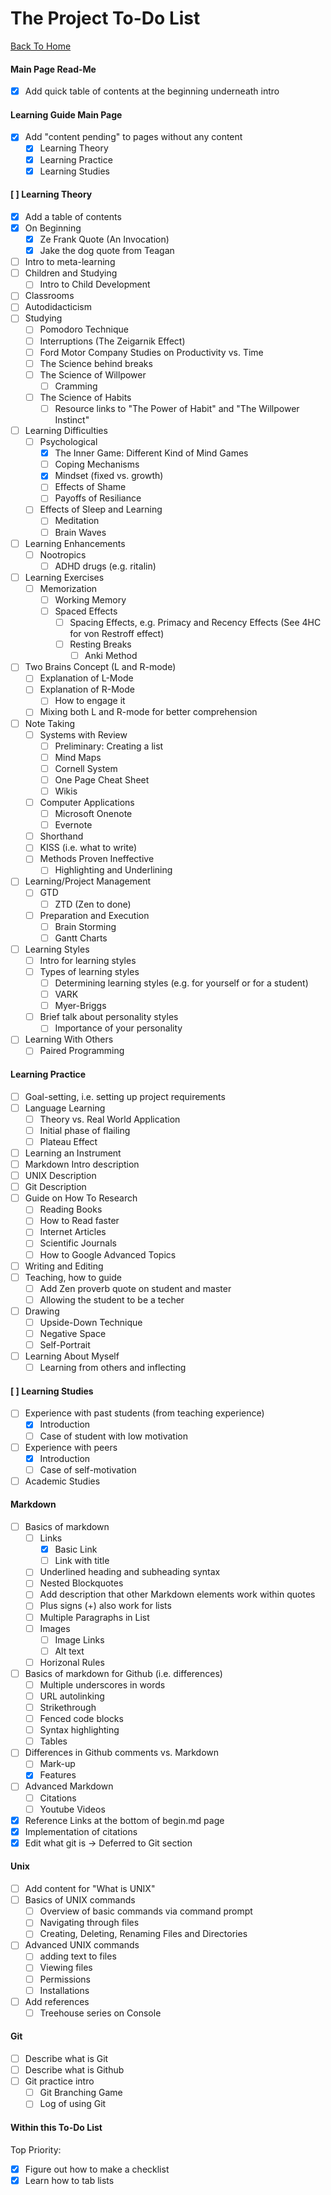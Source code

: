 The Project To-Do List
======================

[Back To Home](README.md)

#### Main Page Read-Me
- [x] Add quick table of contents at the beginning underneath intro

#### Learning Guide Main Page
- [x] Add "content pending" to pages without any content
	- [x] Learning Theory
	- [x] Learning Practice
	- [x] Learning Studies

#### [ ] Learning Theory
- [x] Add a table of contents
- [x] On Beginning
	- [x] Ze Frank Quote (An Invocation)
	- [x] Jake the dog quote from Teagan
- [ ] Intro to meta-learning
- [ ] Children and Studying
	- [ ] Intro to Child Development
- [ ] Classrooms
- [ ] Autodidacticism
- [ ] Studying
	- [ ] Pomodoro Technique
	- [ ] Interruptions (The Zeigarnik Effect)
	- [ ] Ford Motor Company Studies on Productivity vs. Time
	- [ ] The Science behind breaks
	- [ ] The Science of Willpower
		- [ ] Cramming
	- [ ] The Science of Habits
		- [ ] Resource links to "The Power of Habit" and "The Willpower Instinct"
- [ ] Learning Difficulties
	- [ ] Psychological
		- [x] The Inner Game: Different Kind of Mind Games
		- [ ] Coping Mechanisms
		- [x] Mindset (fixed vs. growth)
		- [ ] Effects of Shame
		- [ ] Payoffs of Resiliance
	- [ ] Effects of Sleep and Learning
		- [ ] Meditation
		- [ ] Brain Waves
- [ ] Learning Enhancements
	- [ ] Nootropics
		- [ ] ADHD drugs (e.g. ritalin)
- [ ] Learning Exercises
	- [ ] Memorization
		- [ ] Working Memory
		- [ ] Spaced Effects
			- [ ] Spacing Effects, e.g. Primacy and Recency Effects (See 4HC for von Restroff effect)
			- [ ] Resting Breaks
				- [ ] Anki Method
- [ ] Two Brains Concept (L and R-mode)
	- [ ] Explanation of L-Mode
	- [ ] Explanation of R-Mode
		- [ ] How to engage it
	- [ ] Mixing both L and R-mode for better comprehension
- [ ] Note Taking
	- [ ] Systems with Review
		- [ ] Preliminary: Creating a list
		- [ ] Mind Maps
		- [ ] Cornell System
		- [ ] One Page Cheat Sheet
		- [ ] Wikis
	- [ ] Computer Applications
		- [ ] Microsoft Onenote
		- [ ] Evernote
	- [ ] Shorthand
	- [ ] KISS (i.e. what to write)
	- [ ] Methods Proven Ineffective
		- [ ] Highlighting and Underlining
- [ ] Learning/Project Management
	- [ ] GTD
		- [ ] ZTD (Zen to done)
	- [ ] Preparation and Execution
		- [ ] Brain Storming
		- [ ] Gantt Charts
- [ ] Learning Styles
	- [ ] Intro for learning styles
	- [ ] Types of learning styles
		- [ ] Determining learning styles (e.g. for yourself or for a student)
		- [ ] VARK
		- [ ] Myer-Briggs
	- [ ] Brief talk about personality styles
		- [ ] Importance of your personality
- [ ] Learning With Others
	- [ ] Paired Programming

#### Learning Practice
- [ ] Goal-setting, i.e. setting up project requirements
- [ ] Language Learning
	- [ ] Theory vs. Real World Application
	- [ ] Initial phase of flailing
	- [ ] Plateau Effect
- [ ] Learning an Instrument
- [ ] Markdown Intro description
- [ ] UNIX Description
- [ ] Git Description
- [ ] Guide on How To Research
	- [ ] Reading Books
	- [ ] How to Read faster
	- [ ] Internet Articles
	- [ ] Scientific Journals
	- [ ] How to Google Advanced Topics
- [ ] Writing and Editing
- [ ] Teaching, how to guide
	- [ ] Add Zen proverb quote on student and master
	- [ ] Allowing the student to be a techer
- [ ] Drawing
	- [ ] Upside-Down Technique
	- [ ] Negative Space
	- [ ] Self-Portrait
- [ ] Learning About Myself
	- [ ] Learning from others and inflecting

#### [ ] Learning Studies
- [ ] Experience with past students (from teaching experience)
	- [x] Introduction
	- [ ] Case of student with low motivation
- [ ] Experience with peers
	- [x] Introduction
	- [ ] Case of self-motivation
- [ ] Academic Studies

#### Markdown
- [ ] Basics of markdown
	- [ ] Links
		- [x] Basic Link
		- [ ] Link with title
	- [ ] Underlined heading and subheading syntax
	- [ ] Nested Blockquotes
	- [ ] Add description that other Markdown elements work within quotes
	- [ ] Plus signs (+) also work for lists
	- [ ] Multiple Paragraphs in List
 	- [ ] Images
 		- [ ] Image Links
 		- [ ] Alt text
 	- [ ] Horizonal Rules
- [ ] Basics of markdown for Github (i.e. differences)
	- [ ] Multiple underscores in words
	- [ ] URL autolinking
	- [ ] Strikethrough
	- [ ] Fenced code blocks
	- [ ] Syntax highlighting
	- [ ] Tables
- [ ] Differences in Github comments vs. Markdown
	- [ ] Mark-up
	- [x] Features
- [ ] Advanced Markdown
	- [ ] Citations
	- [ ] Youtube Videos
- [x] Reference Links at the bottom of begin.md page
- [x] Implementation of citations
- [x] Edit what git is -> Deferred to Git section

#### Unix
- [ ] Add content for "What is UNIX"
- [ ] Basics of UNIX commands
	- [ ] Overview of basic commands via command prompt
	- [ ] Navigating through files
	- [ ] Creating, Deleting, Renaming Files and Directories
- [ ] Advanced UNIX commands
	- [ ] adding text to files
	- [ ] Viewing files
	- [ ] Permissions
	- [ ] Installations
- [ ] Add references
	- [ ] Treehouse series on Console

#### Git
- [ ] Describe what is Git
- [ ] Describe what is Github
- [ ] Git practice intro
	- [ ] Git Branching Game
	- [ ] Log of using Git

#### Within this To-Do List
Top Priority:
- [x] Figure out how to make a checklist
- [x] Learn how to tab lists